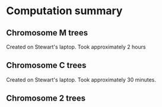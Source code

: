 # Computation summary

## Chromosome M trees
Created on Stewart's laptop. Took approximately 2 hours

## Chromosome C trees
Created on Stewart's laptop. Took approximately 30 minutes.

## Chromosome 2 trees
